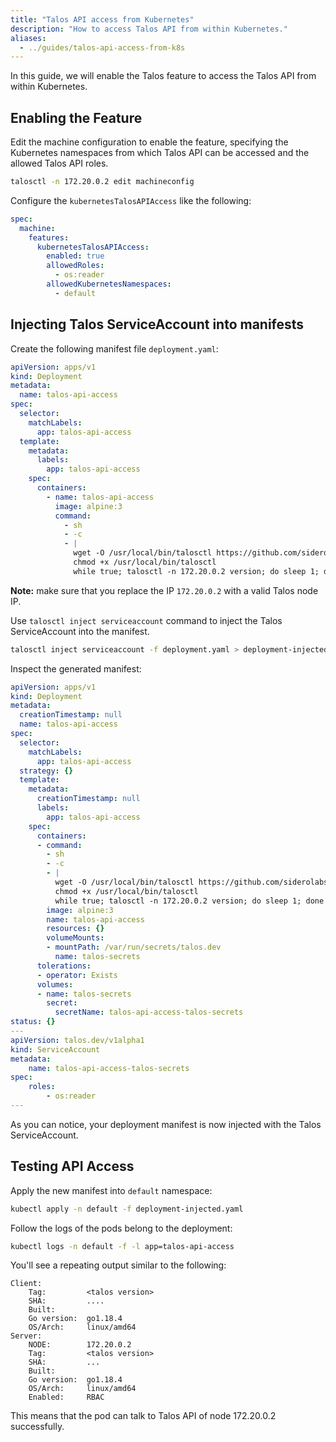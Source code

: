```yaml
---
title: "Talos API access from Kubernetes"
description: "How to access Talos API from within Kubernetes."
aliases:
  - ../guides/talos-api-access-from-k8s
---
```


In this guide, we will enable the Talos feature to access the Talos API from within Kubernetes.

## Enabling the Feature

Edit the machine configuration to enable the feature, specifying the Kubernetes namespaces from which Talos API
can be accessed and the allowed Talos API roles.

```bash
talosctl -n 172.20.0.2 edit machineconfig
```

Configure the `kubernetesTalosAPIAccess` like the following:

```yaml
spec:
  machine:
    features:
      kubernetesTalosAPIAccess:
        enabled: true
        allowedRoles:
          - os:reader
        allowedKubernetesNamespaces:
          - default
```

## Injecting Talos ServiceAccount into manifests

Create the following manifest file `deployment.yaml`:

```yaml
apiVersion: apps/v1
kind: Deployment
metadata:
  name: talos-api-access
spec:
  selector:
    matchLabels:
      app: talos-api-access
  template:
    metadata:
      labels:
        app: talos-api-access
    spec:
      containers:
        - name: talos-api-access
          image: alpine:3
          command:
            - sh
            - -c
            - |
              wget -O /usr/local/bin/talosctl https://github.com/siderolabs/talos/releases/download/{{< release >}}/talosctl-linux-amd64
              chmod +x /usr/local/bin/talosctl
              while true; talosctl -n 172.20.0.2 version; do sleep 1; done
```

**Note:** make sure that you replace the IP `172.20.0.2` with a valid Talos node IP.

Use `talosctl inject serviceaccount` command to inject the Talos ServiceAccount into the manifest.

```bash
talosctl inject serviceaccount -f deployment.yaml > deployment-injected.yaml
```

Inspect the generated manifest:

```yaml
apiVersion: apps/v1
kind: Deployment
metadata:
  creationTimestamp: null
  name: talos-api-access
spec:
  selector:
    matchLabels:
      app: talos-api-access
  strategy: {}
  template:
    metadata:
      creationTimestamp: null
      labels:
        app: talos-api-access
    spec:
      containers:
      - command:
        - sh
        - -c
        - |
          wget -O /usr/local/bin/talosctl https://github.com/siderolabs/talos/releases/download/{{< release >}}/talosctl-linux-amd64
          chmod +x /usr/local/bin/talosctl
          while true; talosctl -n 172.20.0.2 version; do sleep 1; done
        image: alpine:3
        name: talos-api-access
        resources: {}
        volumeMounts:
        - mountPath: /var/run/secrets/talos.dev
          name: talos-secrets
      tolerations:
      - operator: Exists
      volumes:
      - name: talos-secrets
        secret:
          secretName: talos-api-access-talos-secrets
status: {}
---
apiVersion: talos.dev/v1alpha1
kind: ServiceAccount
metadata:
    name: talos-api-access-talos-secrets
spec:
    roles:
        - os:reader
---
```

As you can notice, your deployment manifest is now injected with the Talos ServiceAccount.

## Testing API Access

Apply the new manifest into `default` namespace:

```bash
kubectl apply -n default -f deployment-injected.yaml
```

Follow the logs of the pods belong to the deployment:

```bash
kubectl logs -n default -f -l app=talos-api-access
```

You'll see a repeating output similar to the following:

```text
Client:
    Tag:         <talos version>
    SHA:         ....
    Built:
    Go version:  go1.18.4
    OS/Arch:     linux/amd64
Server:
    NODE:        172.20.0.2
    Tag:         <talos version>
    SHA:         ...
    Built:
    Go version:  go1.18.4
    OS/Arch:     linux/amd64
    Enabled:     RBAC
```

This means that the pod can talk to Talos API of node 172.20.0.2 successfully.
